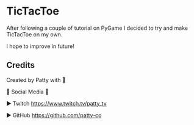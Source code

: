 # TicTacToe

After following a couple of tutorial on PyGame I decided to try and make TicTacToe on my own.

I hope to improve in future!

## Credits
Created by Patty with 💛

🔔 Social Media 🔔

► Twitch https://www.twitch.tv/patty_tv

► GitHub https://github.com/patty-co
